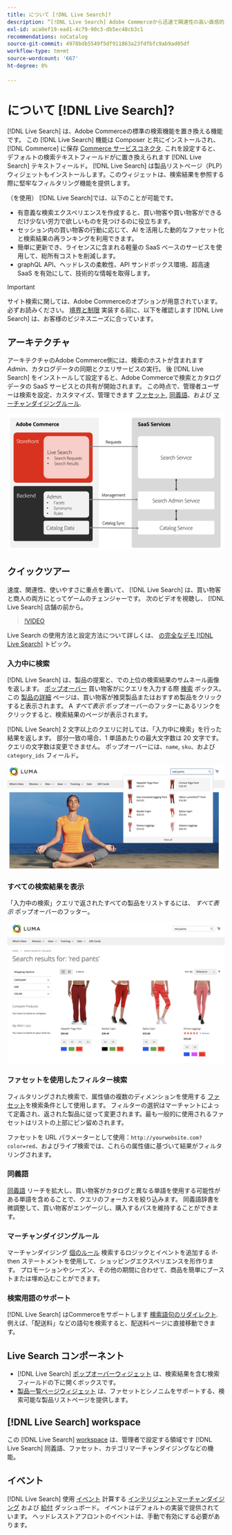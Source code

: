 ```yaml
---
title: について [!DNL Live Search]?
description: “[!DNL Live Search] Adobe Commerceから迅速で関連性の高い直感的な検索を提供します。」
exl-id: aca0ef19-ead1-4c79-90c3-db5ec48cb3c1
recommendations: noCatalog
source-git-commit: 4978bdb5549f5df911863a23fdfbfc9ab9ad05df
workflow-type: tm+mt
source-wordcount: '667'
ht-degree: 0%

---
```


# について [!DNL Live Search]?

[!DNL Live Search] は、Adobe Commerceの標準の検索機能を置き換える機能です。 この [!DNL Live Search] 機能は Composer と共にインストールされ、 [!DNL Commerce] に保存 [Commerce サービスコネクタ](../landing/saas.md). これを設定すると、デフォルトの検索テキストフィールドがに置き換えられます [!DNL Live Search] テキストフィールド。 [!DNL Live Search] は製品リストページ（PLP）ウィジェットもインストールします。このウィジェットは、検索結果を参照する際に堅牢なフィルタリング機能を提供します。

（を使用） [!DNL Live Search]では、以下のことが可能です。

- 有意義な検索エクスペリエンスを作成すると、買い物客や買い物客ができるだけ少ない労力で欲しいものを見つけるのに役立ちます。
- セッション内の買い物客の行動に応じて、AI を活用した動的なファセット化と検索結果の再ランキングを利用できます。
- 簡単に更新でき、ライセンスに含まれる軽量の SaaS ベースのサービスを使用して、総所有コストを削減します。
- graphQL API、ヘッドレスの柔軟性、API サンドボックス環境、超高速 SaaS を有効にして、技術的な情報を取得します。

>[!IMPORTANT]
>
>サイト検索に関しては、Adobe Commerceのオプションが用意されています。 必ずお読みください。 [境界と制限](boundaries-limits.md) 実装する前に、以下を確認します [!DNL Live Search] は、お客様のビジネスニーズに合っています。

## アーキテクチャ

アーキテクチャのAdobe Commerce側には、検索のホストが含まれます *Admin*、カタログデータの同期とクエリサービスの実行。 後 [!DNL Live Search] をインストールして設定すると、Adobe Commerceで検索とカタログデータの SaaS サービスとの共有が開始されます。 この時点で、管理者ユーザーは検索を設定、カスタマイズ、管理できます [ファセット](facets.md), [同義語](synonyms.md)、および [マーチャンダイジングルール](category-merch.md).

![ライブ検索のデータフロー](assets/ls-cs-data-flow.png)

## クイックツアー

速度、関連性、使いやすさに重点を置いて、 [!DNL Live Search] は、買い物客と商人の両方にとってゲームのチェンジャーです。 次のビデオを視聴し、 [!DNL Live Search] 店舗の前から。

>[!VIDEO](https://video.tv.adobe.com/v/3418679?quality=12&learn=on)

Live Search の使用方法と設定方法について詳しくは、 [の完全なデモ [!DNL Live Search]](https://experienceleague.adobe.com/docs/commerce-learn/tutorials/getting-started/capabilities/live-search-full-demonstration.html) トピック。

### 入力中に検索

[!DNL Live Search] は、製品の提案と、での上位の検索結果のサムネール画像を返します。 [ポップオーバー](storefront-popover.md) 買い物客がにクエリを入力する際 [検索](https://experienceleague.adobe.com/docs/commerce-admin/catalog/catalog/search/search.html#quick-search) ボックス。 この [製品の詳細](https://experienceleague.adobe.com/docs/commerce-admin/start/storefront/storefront.html#product-page) ページは、買い物客が推奨製品またはおすすめ製品をクリックすると表示されます。 A _すべて表示_ ポップオーバーのフッターにあるリンクをクリックすると、検索結果のページが表示されます。

[!DNL Live Search] 2 文字以上のクエリに対しては、「入力中に検索」を行った結果を返します。 部分一致の場合、1 単語あたりの最大文字数は 20 文字です。 クエリの文字数は変更できません。 ポップオーバーには、`name`, `sku`、および `category_ids` フィールド。

![ストアフロントの例 – 入力中に検索](assets/storefront-search-as-you-type.png)

### すべての検索結果を表示

「入力中の検索」クエリで返されたすべての製品をリストするには、 _すべて表示_ ポップオーバーのフッター。

![ストアフロントの例 – 価格ファセット](assets/storefront-view-all-search-results.png)

### ファセットを使用したフィルター検索

フィルタリングされた検索で、属性値の複数のディメンションを使用する [ファセット](facets.md)を検索条件として使用します。 フィルターの選択はマーチャントによって定義され、返された製品に従って変更されます。最も一般的に使用されるファセットはリストの上部にピン留めされます。

ファセットを URL パラメーターとして使用：`http://yourwebsite.com?color=red`、およびライブ検索では、これらの属性値に基づいて結果がフィルタリングされます。

### 同義語

[同義語](synonyms.md) リーチを拡大し、買い物客がカタログと異なる単語を使用する可能性がある単語を含めることで、クエリのフォーカスを絞り込みます。 同義語辞書を微調整して、買い物客がエンゲージし、購入するパスを維持することができます。

### マーチャンダイジングルール

マーチャンダイジング [個のルール](rules.md) 検索するロジックとイベントを追加する if-then ステートメントを使用して、ショッピングエクスペリエンスを形作ります。 プロモーションやシーズン、その他の期間に合わせて、商品を簡単にブーストまたは埋め込むことができます。

### 検索用語のサポート

[!DNL Live Search] はCommerceをサポートします [検索語句のリダイレクト](https://experienceleague.adobe.com/docs/commerce-admin/catalog/catalog/search/search-terms.html). 例えば、「配送料」などの語句を検索すると、配送料ページに直接移動できます。

## Live Search コンポーネント

- [!DNL Live Search] [ポップオーバーウィジェット](storefront-popover.md) は、検索結果を含む検索フィールドの下に開くボックスです。
- [製品一覧ページウィジェット](plp-styling.md) は、ファセットとシノニムをサポートする、検索可能な製品リストページを提供します。

## [!DNL Live Search] workspace

この [!DNL Live Search] [workspace](workspace.md) は、管理者で設定する領域です [!DNL Live Search] 同義語、ファセット、カテゴリマーチャンダイジングなどの機能。

## イベント

[!DNL Live Search] 使用 [イベント](events.md) 計算する [インテリジェントマーチャンダイジング](category-merch.md) および [給付](performance.md) ダッシュボード。 イベントはデフォルトの実装で提供されています。 ヘッドレスストアフロントのイベントは、手動で有効にする必要があります。
